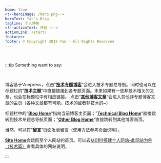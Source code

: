 ```yaml
---
home: true
<!--heroImage: /hero.png-->
heroText: Yan's Blog
tagline: 个人博客
<!--actionText: 开始 →-->
actionLink: /start/
features:
footer: © Copyright 2019 Yan - All Rights Reserved
---
```

<template>
	<p class="action-link">
		<a href="/index/" class="button-link">技术专题博客</a>
		&nbsp;&nbsp;&nbsp;&nbsp;&nbsp;&nbsp;&nbsp;&nbsp;
		<!-- 	
		<a href="/SomeKnowledges/" class="button-link">技术相关-零散</a>
		&nbsp;&nbsp;&nbsp;&nbsp;&nbsp;&nbsp;&nbsp;&nbsp; 
		-->
		<a href="https://heyan.site:8003/" class="button-link" target="_self">其他博客文章</a>
	</p>
</template>
<style scoped>
	.home{
		max-width: 100% !important;
	}
	.theme-default-content.custom{
		    text-align: center;
	}
	.custom-block.tip, .custom-block.warning, .custom-block.danger{
		/*margin: 1rem 18% !important;*/
		max-width: 960px;
		display: inline-block;
    	text-align: left;
	}
    .button-link{
    	display: inline-block;
	    font-size: 1.2rem;
	    color: #fff;
	    background-color: #3eaf7c;
	    padding: 0.8rem 1.6rem;
	    border-radius: 4px;
	    transition: background-color 0.1s ease;
	    box-sizing: border-box;
	    border-bottom: 1px solid #389d70;
    }
    .button-link:hover{
    	text-decoration: underline;
    	background-color: #2f845d;
    }
    .action-link{
    	background-color: #f3f5f7;
    	text-align: center;
    }
</style>


<br>

:::tip Something want to say:

<br/>

博客基于Vuepress，点击”[**技术专题博客**](https://heyan.site:8001/start/)“会进入技术专题总导航。同时也可以在标题栏的”**技术主题**“中直接链接到各专题页面。未来如果有一些非技术相关的文章，也会在标题栏中有相应链接。
点击”[**其他博客文章**](https://heyan.site:8003/)“会进入其他非专题博客文章的主页（各种文章都有可能。技术的或者非技术的~）

标题栏中的”[**Blog Home**](https://heyan.site:8001/)“指向当前博客主页面；”[**Technical Blog Home**](https://heyan.site:8001/index/)“直接跳转到技术专题总导航页面；”[**Other Blog Home**](https://heyan.site:8003/)“直接跳转到其他博客首页。

当然，可以在”[**留言**](https://heyan.site:8001/comments.html)“页面发表留言（使用方法参考页面说明）。

[**Site Home**](http://heyan.site)会跳回至个人网站的首页。可以去[从0到1搭建个人网站-此网站为例（技术篇）](https://heyan.site:8001/start/BuildThisSiteTech.html)查看具体的网站说明。

:::

<br/>

<br/>

<br/>

<br/>

<br/>

<br/>